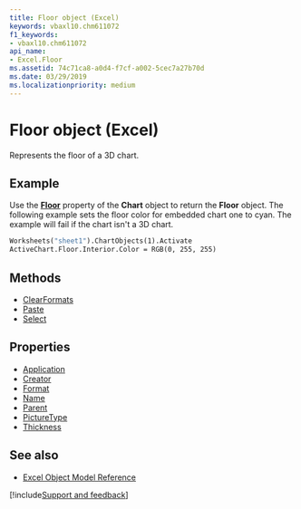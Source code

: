 ```yaml
---
title: Floor object (Excel)
keywords: vbaxl10.chm611072
f1_keywords:
- vbaxl10.chm611072
api_name:
- Excel.Floor
ms.assetid: 74c71ca8-a0d4-f7cf-a002-5cec7a27b70d
ms.date: 03/29/2019
ms.localizationpriority: medium
---
```



# Floor object (Excel)

Represents the floor of a 3D chart.


## Example

Use the **[Floor](Excel.Chart.Floor.md)** property of the **Chart** object to return the **Floor** object. The following example sets the floor color for embedded chart one to cyan. The example will fail if the chart isn't a 3D chart.

```vb
Worksheets("sheet1").ChartObjects(1).Activate 
ActiveChart.Floor.Interior.Color = RGB(0, 255, 255)
```

## Methods

- [ClearFormats](Excel.Floor.ClearFormats.md)
- [Paste](Excel.Floor.Paste.md)
- [Select](Excel.Floor.Select.md)

## Properties

- [Application](Excel.Floor.Application.md)
- [Creator](Excel.Floor.Creator.md)
- [Format](Excel.Floor.Format.md)
- [Name](Excel.Floor.Name.md)
- [Parent](Excel.Floor.Parent.md)
- [PictureType](Excel.Floor.PictureType.md)
- [Thickness](Excel.Floor.Thickness.md)

## See also

- [Excel Object Model Reference](overview/Excel/object-model.md)

[!include[Support and feedback](~/includes/feedback-boilerplate.md)]